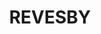 ---
lastmod: '2025-04-06T06:05:20+00:00'
latitude: -33.947286
layout: suburb
longitude: 151.014547
postcode: '2212'
state: NSW
title: REVESBY
url: /nsw/revesby/
---